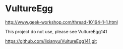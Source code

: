 VultureEgg
==========
http://www.geek-workshop.com/thread-10164-1-1.html

This project do not use, please see VultureEgg141

https://github.com/lixianyu/VultureEgg141.git
